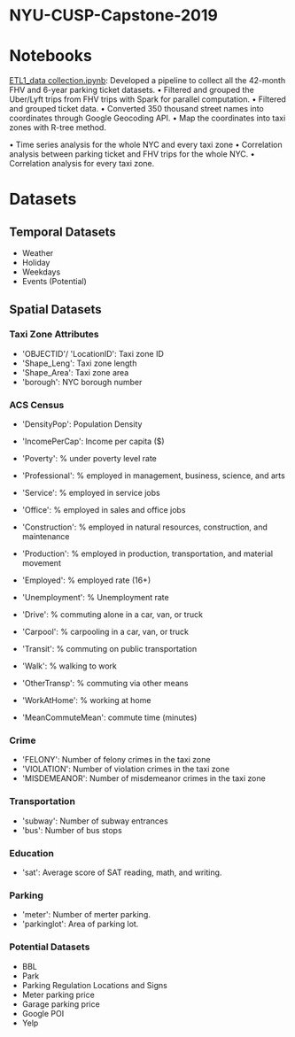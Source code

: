 # NYU-CUSP-Capstone-2019

# Notebooks
[ETL1_data collection.ipynb](http://docs.python-requests.org/en/master/): Developed a pipeline to collect all the 42-month FHV and 6-year parking ticket datasets.
•	Filtered and grouped the Uber/Lyft trips from FHV trips with Spark for parallel computation.
•	Filtered and grouped ticket data.
•	Converted 350 thousand street names into coordinates through Google Geocoding API.
•	Map the coordinates into taxi zones with R-tree method.

•	Time series analysis for the whole NYC and every taxi zone
•	Correlation analysis between parking ticket and FHV trips for the whole NYC.
•	Correlation analysis for every taxi zone.

# Datasets
## Temporal Datasets
- Weather
- Holiday
- Weekdays
- Events (Potential)

## Spatial Datasets
### Taxi Zone Attributes
- 'OBJECTID'/ 'LocationID': Taxi zone ID
- 'Shape_Leng': Taxi zone length
- 'Shape_Area': Taxi zone area
- 'borough': NYC borough number

### ACS Census
- 'DensityPop': Population Density
- 'IncomePerCap': Income per capita ($)
- 'Poverty': % under poverty level rate
- 'Professional': % employed in management, business, science, and arts
- 'Service': % employed in service jobs
- 'Office': % employed in sales and office jobs
- 'Construction': % employed in natural resources, construction, and maintenance
- 'Production': % employed in production, transportation, and material movement
- 'Employed': % employed rate (16+)
- 'Unemployment': % Unemployment rate

- 'Drive': % commuting alone in a car, van, or truck
- 'Carpool': % carpooling in a car, van, or truck
- 'Transit': % commuting on public transportation
- 'Walk': % walking to work
- 'OtherTransp': % commuting via other means
- 'WorkAtHome': % working at home
- 'MeanCommuteMean': commute time (minutes)

### Crime
- 'FELONY': Number of felony crimes in the taxi zone
- 'VIOLATION': Number of violation crimes in the taxi zone
- 'MISDEMEANOR': Number of misdemeanor crimes in the taxi zone

### Transportation
- 'subway': Number of subway entrances
- 'bus': Number of bus stops

### Education
- 'sat': Average score of SAT reading, math, and writing.

### Parking
- 'meter': Number of merter parking.
- 'parkinglot': Area of parking lot.

### Potential Datasets
- BBL
- Park
- Parking Regulation Locations and Signs
- Meter parking price
- Garage parking price
- Google POI
- Yelp
